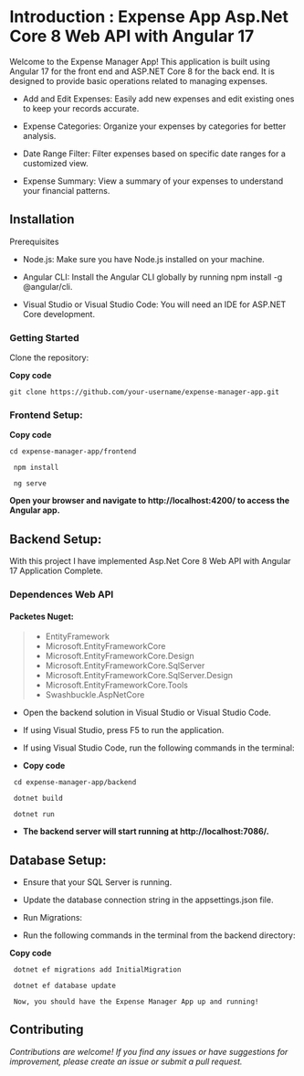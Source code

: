 # Introduction :  Expense App Asp.Net Core 8 Web API with Angular 17


Welcome to the Expense Manager App! This application is built using Angular 17 for the front end and ASP.NET Core 8 for the back end. It is designed to provide basic operations related to managing expenses.

 - Add and Edit Expenses: Easily add new expenses and edit existing ones to keep your records accurate.

 - Expense Categories: Organize your expenses by categories for better analysis.

 - Date Range Filter: Filter expenses based on specific date ranges for a customized view.

 - Expense Summary: View a summary of your expenses to understand your financial patterns.


## Installation

Prerequisites

- Node.js: Make sure you have Node.js installed on your machine.

- Angular CLI: Install the Angular CLI globally by running npm install -g @angular/cli.

- Visual Studio or Visual Studio Code: You will need an IDE for ASP.NET Core development.

### Getting Started

Clone the repository:



**Copy code**

` git clone https://github.com/your-username/expense-manager-app.git `



### Frontend Setup:



**Copy code**

` cd expense-manager-app/frontend `

` npm install`

` ng serve`

**Open your browser and navigate to http://localhost:4200/ to access the Angular app.**



## Backend Setup:

With this project I have implemented Asp.Net Core 8 Web API with Angular 17 Application Complete.

### Dependences Web API
#### Packetes Nuget:
>- EntityFramework
>- Microsoft.EntityFrameworkCore
>- Microsoft.EntityFrameworkCore.Design
>- Microsoft.EntityFrameworkCore.SqlServer
>- Microsoft.EntityFrameworkCore.SqlServer.Design
>- Microsoft.EntityFrameworkCore.Tools
>- Swashbuckle.AspNetCore

- Open the backend solution in Visual Studio or Visual Studio Code.

- If using Visual Studio, press F5 to run the application.

- If using Visual Studio Code, run the following commands in the terminal:


- **Copy code**

` cd expense-manager-app/backend`

` dotnet build`

` dotnet run`

- **The backend server will start running at http://localhost:7086/.**


## Database Setup:

- Ensure that your SQL Server is running.

- Update the database connection string in the appsettings.json file.

- Run Migrations:

- Run the following commands in the terminal from the backend directory:




 **Copy code**

` dotnet ef migrations add InitialMigration`

` dotnet ef database update`

` Now, you should have the Expense Manager App up and running!`


## Contributing

*Contributions are welcome! If you find any issues or have suggestions for improvement, 
please create an issue or submit a pull request.*


